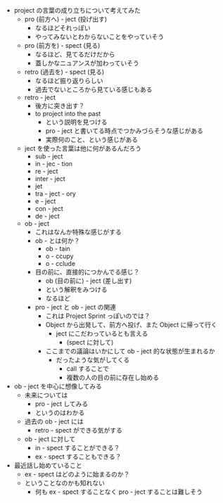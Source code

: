 - project の言葉の成り立ちについて考えてみた
	- pro (前方へ) - ject (投げ出す)
		- なるほどそれっぽい
		- やってみないとわからないことをやっていそう
	- pro (前方を) - spect (見る)
		- なるほど、見てるだけだから
		- 蓋しかなニュアンスが加わっていそう
	- retro (過去を) - spect (見る)
		- なるほど振り返りらしい
		- 過去でないところから見ている感じもある
	- retro - ject
		- 後方に突き出す？
		- to project into the past
			- という説明を見つける
			- pro - ject と書いてる時点でつかみづらそうな感じがある
			- 実際何のこと、という感じがある
	- ject を使った言葉は他に何があるんだろう
		- sub - ject
		- in - jec - tion
		- re - ject
		- inter - ject
		- jet
		- tra - ject - ory
		- e - ject
		- con - ject
		- de - ject
	- ob - ject 
		- これはなんか特殊な感じがする
		- ob - とは何か？
			- ob - tain
			- o - ccupy
			- o - cclude
		- 目の前に、直接的につかんでる感じ？
			- ob (目の前に) - ject (差し出す)
			- という解釈をみつける
			- なるほど
		- pro - ject と ob - ject の関連
			- これは Project Sprint っぽいのでは？
			- Object から出発して、前方へ投げ、また Object に帰って行く
				- ject にこだわっているとも言える
					- (spect に対して)
			- ここまでの議論はいかにして ob - ject 的な状態が生まれるか
				- だったような気がしてくる
					- call することで
					- 複数の人の目の前に存在し始める
- ob - ject を中心に想像してみる
	- 未来については
		- pro - ject してみる
		- というのはわかる
	- 過去の ob - ject には
		- retro - spect ができる気がする
	- ob - ject に対して
		- in - spect することができる？
		- ex - spect することもできる？
- 最近話し始めていること
	- ex - spect はどのように始まるのか？
	- ということなのかも知れない
		- 何も ex - spect することなく pro - ject することは難しそう